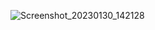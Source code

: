![Screenshot_20230130_142128](https://user-images.githubusercontent.com/114434053/215431594-27dd2b06-a24f-4e46-8ed5-ff1bd884936e.png)
